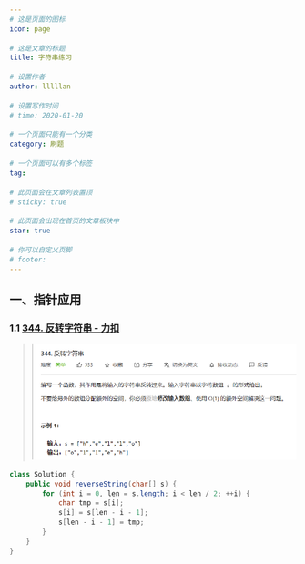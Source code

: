 ```yaml
---
# 这是页面的图标
icon: page

# 这是文章的标题
title: 字符串练习

# 设置作者
author: lllllan

# 设置写作时间
# time: 2020-01-20

# 一个页面只能有一个分类
category: 刷题

# 一个页面可以有多个标签
tag:

# 此页面会在文章列表置顶
# sticky: true

# 此页面会出现在首页的文章板块中
star: true

# 你可以自定义页脚
# footer: 
---
```




## 一、指针应用



### 1.1 [344. 反转字符串 - 力扣](https://leetcode-cn.com/problems/reverse-string/)

> ![image-20220301144734755](README.assets/image-20220301144734755.png)

```java
class Solution {
    public void reverseString(char[] s) {
        for (int i = 0, len = s.length; i < len / 2; ++i) {
            char tmp = s[i];
            s[i] = s[len - i - 1];
            s[len - i - 1] = tmp;
        }
    }
}
```

